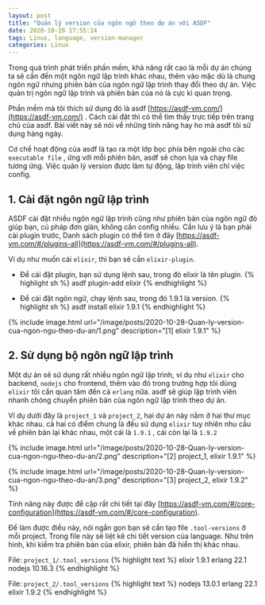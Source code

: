 ```yaml
---
layout: post
title: "Quản lý version của ngôn ngữ theo dự án với ASDF"
date: 2020-10-28 17:55:24
tags: Linux, language, version-manager
categories: Linux
---
```


Trong quá trình phát triển phần mềm, khả năng rất cao là mỗi dự án chúng ta sẽ cần đến một ngôn ngữ lập trình khác nhau, thêm vào mặc dù là chung ngôn ngữ nhưng phiên bản của ngôn ngữ lập trình thay đổi theo dự án. Việc quản trị ngôn ngữ lập trình và phiên bản của nó là cực kì quan trọng.

Phần mềm mà tôi thích sử dụng đó là asdf [https://asdf-vm.com/](https://asdf-vm.com/) . Cách cài đặt thì có thể tìm thấy trực tiếp trên trang chủ của asdf. Bài viết này sẽ nói về những tính năng hay ho mà asdf tôi sử dụng hàng ngày.

Cơ chế hoạt động của asdf là tạo ra một lớp bọc phía bên ngoài cho các `executable file` , ứng với mỗi phiên bản, asdf sẽ chọn lựa và chạy file tương ứng. Việc quản lý version được làm tự động, lập trình viên chỉ việc config.


## 1. Cài đặt ngôn ngữ lập trình

ASDF cài đặt nhiều ngôn ngữ lập trình cũng như phiên bản của ngôn ngữ đó giúp bạn, cú pháp đơn giản, không cần config nhiều. Cần lưu ý là bạn phải cài plugin trước, Danh sách plugin có thể tìm ở đây [https://asdf-vm.com/#/plugins-all](https://asdf-vm.com/#/plugins-all).

Ví dụ như muốn cài `elixir`, thì bạn sẽ cần `elixir-plugin`.


- Để cài đặt plugin, bạn sử dụng lệnh sau, trong đó elixir là tên plugin.
{% highlight sh %}
asdf plugin-add elixir
{% endhighlight %}

- Để cài đặt ngôn ngữ, chạy lệnh sau, trong đó 1.9.1 là version.
{% highlight sh %}
asdf install elixir 1.9.1
{% endhighlight %}

{% include image.html url="/image/posts/2020-10-28-Quan-ly-version-cua-ngon-ngu-theo-du-an/1.png" description="[1] elixir 1.9.1" %}


## 2. Sử dụng bộ ngôn ngữ lập trình

Một dự án sẽ sử dụng rất nhiều ngôn ngữ lập trình, ví dụ như `elixir` cho backend, `nodejs` cho frontend, thêm vào đó trong trường hợp tôi dùng `elixir` tôi cần quan tâm đến cả `erlang` nữa.
asdf sẽ giúp lập trình viên nhanh chóng chuyển phiên bản của ngôn ngữ lập trình theo dự án.

Ví dụ dưới đây là `project_1` và `project_2`, hai dự án này nằm ở hai thư mục khác nhau. cả hai có điểm chung là đều sử dụng `elixir` tuy nhiên nhu cầu về phiên bản lại khác nhau, một cái là `1.9.1` , cái còn lại là `1.9.2`

{% include image.html url="/image/posts/2020-10-28-Quan-ly-version-cua-ngon-ngu-theo-du-an/2.png" description="[2] project_1, elixir 1.9.1" %}

{% include image.html url="/image/posts/2020-10-28-Quan-ly-version-cua-ngon-ngu-theo-du-an/3.png" description="[3] project_2, elixir 1.9.2" %}

Tính năng này được để cập rất chi tiết tại đây [https://asdf-vm.com/#/core-configuration](https://asdf-vm.com/#/core-configuration).

Để làm được điều này, nói ngắn gọn bạn sẽ cần tạo file `.tool-versions` ở mỗi project. Trong file này sẽ liệt kê chi tiết version của language. Như trên hình, khi kiểm tra phiên bản của elixir, phiên bản đã hiển thị khác nhau.

File: `project_1/.tool_versions`
{% highlight text %}
elixir 1.9.1
erlang 22.1
nodejs 10.16.3
{% endhighlight %}


File: `project_2/.tool_versions`
{% highlight text %}
nodejs 13.0.1
erlang 22.1
elixir 1.9.2
{% endhighlight %}
